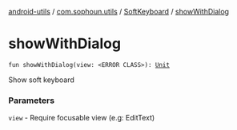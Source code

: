 [android-utils](../../index.md) / [com.sophoun.utils](../index.md) / [SoftKeyboard](index.md) / [showWithDialog](./show-with-dialog.md)

# showWithDialog

`fun showWithDialog(view: <ERROR CLASS>): `[`Unit`](https://kotlinlang.org/api/latest/jvm/stdlib/kotlin/-unit/index.html)

Show soft keyboard

### Parameters

`view` - Require focusable view (e.g: EditText)